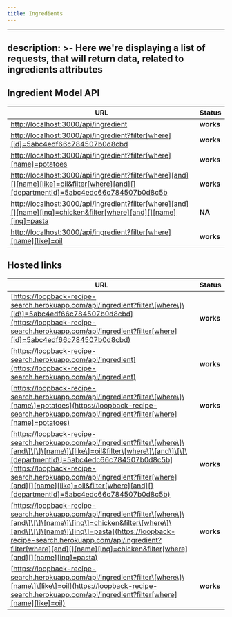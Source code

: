 ```yaml
---
title: Ingredients
---
```

---
description: >-
  Here we're displaying a list of requests, that will return data, related to
  ingredients attributes
---


## Ingredient Model API



| URL | Status |
| --- | --- |
| [http://localhost:3000/api/ingredient](http://localhost:3000/api/ingredient) | **works** |
| [http://localhost:3000/api/ingredient?filter\[where\]\[id\]=5abc4edf66c784507b0d8cbd](http://localhost:3000/api/ingredient?filter[where][id]=5abc4edf66c784507b0d8cbd) | **works** |
| [http://localhost:3000/api/ingredient?filter\[where\]\[name\]=potatoes](http://localhost:3000/api/ingredient?filter[where][name]=potatoes) | **works** |
| [http://localhost:3000/api/ingredient?filter\[where\]\[and\]\[\]\[name\]\[like\]=oil&filter\[where\]\[and\]\[\]\[departmentId\]=5abc4edc66c784507b0d8c5b](http://localhost:3000/api/ingredient?filter[where][and][][name][like]=oil&filter[where][and][][departmentId]=5abc4edc66c784507b0d8c5b) | **works** |
| [http://localhost:3000/api/ingredient?filter\[where\]\[and\]\[\]\[name\]\[inq\]=chicken&filter\[where\]\[and\]\[\]\[name\]\[inq\]=pasta](http://localhost:3000/api/ingredient?filter[where][and][][name][inq]=chicken&filter[where][and][][name][inq]=pasta) | **NA** |
| [http://localhost:3000/api/ingredient?filter\[where\]\[name\]\[like\]=oil](http://localhost:3000/api/ingredient?filter[where][name][like]=oil) | **works** |

## Hosted links

| URL | Status |
| --- | --- |
| [https://loopback-recipe-search.herokuapp.com/api/ingredient?filter\[where\]\[id\]=5abc4edf66c784507b0d8cbd](https://loopback-recipe-search.herokuapp.com/api/ingredient?filter[where][id]=5abc4edf66c784507b0d8cbd) | **works** |
| [https://loopback-recipe-search.herokuapp.com/api/ingredient](https://loopback-recipe-search.herokuapp.com/api/ingredient) | **works** |
| [https://loopback-recipe-search.herokuapp.com/api/ingredient?filter\[where\]\[name\]=potatoes](https://loopback-recipe-search.herokuapp.com/api/ingredient?filter[where][name]=potatoes) | **works** |
| [https://loopback-recipe-search.herokuapp.com/api/ingredient?filter\[where\]\[and\]\[\]\[name\]\[like\]=oil&filter\[where\]\[and\]\[\]\[departmentId\]=5abc4edc66c784507b0d8c5b](https://loopback-recipe-search.herokuapp.com/api/ingredient?filter[where][and][][name][like]=oil&filter[where][and][][departmentId]=5abc4edc66c784507b0d8c5b) | **works** |
| [https://loopback-recipe-search.herokuapp.com/api/ingredient?filter\[where\]\[and\]\[\]\[name\]\[inq\]=chicken&filter\[where\]\[and\]\[\]\[name\]\[inq\]=pasta](https://loopback-recipe-search.herokuapp.com/api/ingredient?filter[where][and][][name][inq]=chicken&filter[where][and][][name][inq]=pasta) | **works** |
| [https://loopback-recipe-search.herokuapp.com/api/ingredient?filter\[where\]\[name\]\[like\]=oil](https://loopback-recipe-search.herokuapp.com/api/ingredient?filter[where][name][like]=oil) | **works** |
